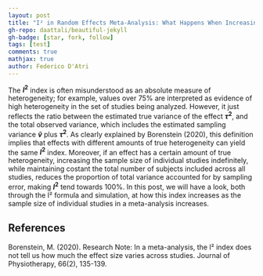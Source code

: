 ```yaml
---
layout: post
title: "I² in Random Effects Meta-Analysis: What Happens When Increasing the Sample Size?"
gh-repo: daattali/beautiful-jekyll
gh-badge: [star, fork, follow]
tags: [test]
comments: true
mathjax: true
author: Federico D'Atri
---
```


The **$I^2$** index is often misunderstood as an absolute measure of heterogeneity; for example, values over 75% are interpreted as evidence of high heterogeneity in the set of studies being analyzed. However, it just reflects the ratio between the estimated true variance of the effect  **$\tau^2$**, and the total observed variance, which includes the estimated sampling variance **$\tilde{v}$**  plus **$\tau^2$**. As clearly explained by Borenstein (2020), this definition implies that effects with different amounts of true heterogeneity can yield the same **$I^2$** index. Moreover, if an effect has a certain amount of true heterogeneity, increasing the sample size of individual studies indefinitely, while maintaining costant the total number of subjects included across all studies, reduces the proportion of total variance accounted for by sampling error, making **$I^2$**  tend towards 100%. In this post, we will have a look, both through the I² formula and simulation, at how this index increases as the sample size of individual studies in a meta-analysis increases.

## References
Borenstein, M. (2020). Research Note: In a meta-analysis, the I² index does not tell us how much the effect size varies across studies. Journal of Physiotherapy, 66(2), 135-139.


